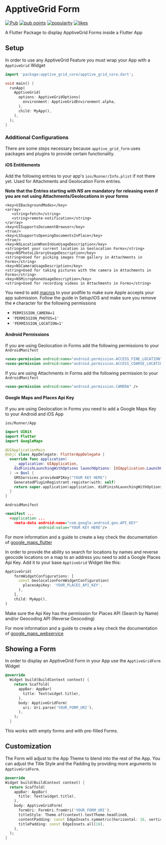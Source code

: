 # ApptiveGrid Form

[![Pub](https://img.shields.io/pub/v/apptive_grid_form.svg)](https://pub.dartlang.org/packages/apptive_grid_form)  [![pub points](https://badges.bar/apptive_grid_form/pub%20points)](https://pub.dev/packages/apptive_grid_form/score)  [![popularity](https://badges.bar/apptive_grid_form/popularity)](https://pub.dev/packages/apptive_grid_form/score)  [![likes](https://badges.bar/apptive_grid_form/likes)](https://pub.dev/packages/apptive_grid_form/score)

A Flutter Package to display ApptiveGrid Forms inside a Flutter App

## Setup

In order to use any ApptiveGrid Feature you must wrap your App with a `ApptiveGrid` Widget

```dart
import 'package:apptive_grid_core/apptive_grid_core.dart';

void main() {
  runApp(
    ApptiveGrid(
      options: ApptiveGridOptions(
        environment: ApptiveGridEnvironment.alpha,
      ),
      child: MyApp(),
    ),
  );
}
```

### Additional Configurations

There are some steps necessary because `apptive_grid_form` uses packages and plugins to provide certain functionality.

#### iOS Entitlements
Add the following entries to your app's `ios/Runner/Info.plist` if not there yet. Used for Attachments and Geolocation Form entries.

**Note that the Entries starting with *NS* are mandatory for releasing even if you are not using Attachments/Geolocations in your forms**
```plist
<key>UIBackgroundModes</key>
<array>
   <string>fetch</string>
   <string>remote-notification</string>
</array>
<key>UISupportsDocumentBrowser</key>
<true/>
<key>LSSupportsOpeningDocumentsInPlace</key>
<true/>
<key>NSLocationWhenInUseUsageDescription</key>
<string>Get your current location in Geolocation Forms</string>
<key>NSPhotoLibraryUsageDescription</key>
<string>Used for picking images from gallery in Attachments in Forms</string>
<key>NSCameraUsageDescription</key>
<string>Used for taking pictures with the camera in Attachments in Forms</string>
<key>NSMicrophoneUsageDescription</key>
<string>Used for recording videos in Attachments in Forms</string>
```

You need to add [macros](https://github.com/Baseflow/flutter-permission-handler/blob/master/permission_handler/ios/Classes/PermissionHandlerEnums.h) to your podfile to make sure Apple accepts your app submission.
Follow the guide in Setup/iOS and make sure you remove the `#` character for the following permissions
- `PERMISSION_CAMERA=1`
- `'PERMISSION_PHOTOS=1'`
- `'PERMISSION_LOCATION=1'`

#### Android Permissions
If you are using Geolocation in Forms add the following permissions to your `AndroidManifest`
```xml
<uses-permission android:name="android.permission.ACCESS_FINE_LOCATION" />
<uses-permission android:name="android.permission.ACCESS_COARSE_LOCATION" />
```

If you are using Attachments in Forms add the following permission to your `AndroidManifest`
```xml
<uses-permission android:name="android.permission.CAMERA" />
```

#### Google Maps and Places Api Key
If you are using Geolocation in Forms you need to add a Google Maps Key to your Android and iOS App

`ios/Runner/App`
```swift
import UIKit
import Flutter
import GoogleMaps

@UIApplicationMain
@objc class AppDelegate: FlutterAppDelegate {
  override func application(
    _ application: UIApplication,
    didFinishLaunchingWithOptions launchOptions: [UIApplication.LaunchOptionsKey: Any]?
  ) -> Bool {
    GMSServices.provideAPIKey("YOUR KEY HERE")
    GeneratedPluginRegistrant.register(with: self)
    return super.application(application, didFinishLaunchingWithOptions: launchOptions)
  }
}
```


`AndroidManifest`
```xml
<manifest ...
  <application ...
    <meta-data android:name="com.google.android.geo.API_KEY"
               android:value="YOUR KEY HERE"/>
```

For more information and a guide to create a key check the documentation of [google_maps_flutter](https://pub.dev/packages/google_maps_flutter)

In order to provide the ability so search for locations by names and reverse geocode locations on a map to an address you need to add a Google Places Api Key.
Add it to your base `ApptiveGrid` Widget like this:

```dart
ApptiveGrid(
    formWidgetConfigurations: [
      const GeolocationFormWidgetConfiguration(
        placesApiKey: 'YOUR_PLACES_API_KEY',
      ),
    ],
    child: MyApp(),
)
```

Make sure the Api Key has the permission for Places API (Search by Name) and/or Geocoding API (Reverse Geocoding)

For more information and a guide to create a key check the documentation of [google_maps_webservice](https://pub.dev/packages/google_maps_webservice)

## Showing a Form

In order to display an ApptiveGrid Form in your App use the `ApptiveGridForm` Widget

```dart
@override
  Widget build(BuildContext context) {
    return Scaffold(
      appBar: AppBar(
        title: Text(widget.title),
      ),
      body: ApptiveGridForm(
        uri: Uri.parse('YOUR_FORM_URI'),
      ),
    );
  }
```

This works with empty forms and with pre-filled Forms.

## Customization

The Form will adjust to the App Theme to blend into the rest of the App. You can adjust the Title Style and the Padding by providing more arguments to `ApptiveGridForm`.

```dart
@override
Widget build(BuildContext context) {
  return Scaffold(
    appBar: AppBar(
      title: Text(widget.title),
    ),
    body: ApptiveGridForm(
      formUri: FormUri.fromUri('YOUR_FORM_URI'),
      titleStyle: Theme.of(context).textTheme.headline6,
      contentPadding: const EdgeInsets.symmetric(horizontal: 16, vertical: 0),
      titlePadding: const EdgeInsets.all(16),
    ),
  );
}
```